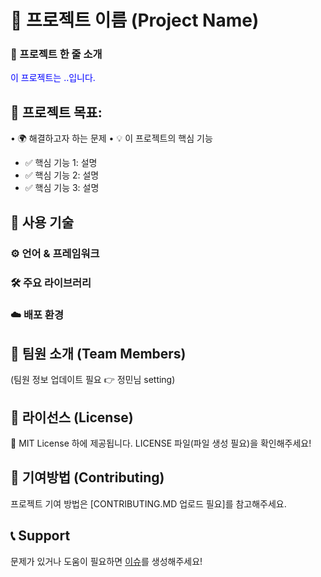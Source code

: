 # 🚀 프로젝트 이름 (Project Name)
<h3>📌 프로젝트 한 줄 소개</h3>
<span style="color:blue">이 프로젝트는 ..입니다.</span>

## 🎯 프로젝트 목표:
• 🌍 해결하고자 하는 문제
• 💡 이 프로젝트의 핵심 기능
  - ✅ 핵심 기능 1: 설명
  - ✅ 핵심 기능 2: 설명
  - ✅ 핵심 기능 3: 설명

## 🔧 사용 기술
### ⚙️ 언어 & 프레임워크
### 🛠️ 주요 라이브러리
### ☁️ 배포 환경

## 🚀 팀원 소개 (Team Members)
(팀원 정보 업데이트 필요 👉 정민님 setting)

## 📜 라이선스 (License)
📝 MIT License 하에 제공됩니다. LICENSE 파일(파일 생성 필요)을 확인해주세요!

## 🤝 기여방법 (Contributing)
프로젝트 기여 방법은 [CONTRIBUTING.MD 업로드 필요]를 참고해주세요.

## 📞 Support
문제가 있거나 도움이 필요하면 [이슈](링크)를 생성해주세요!
